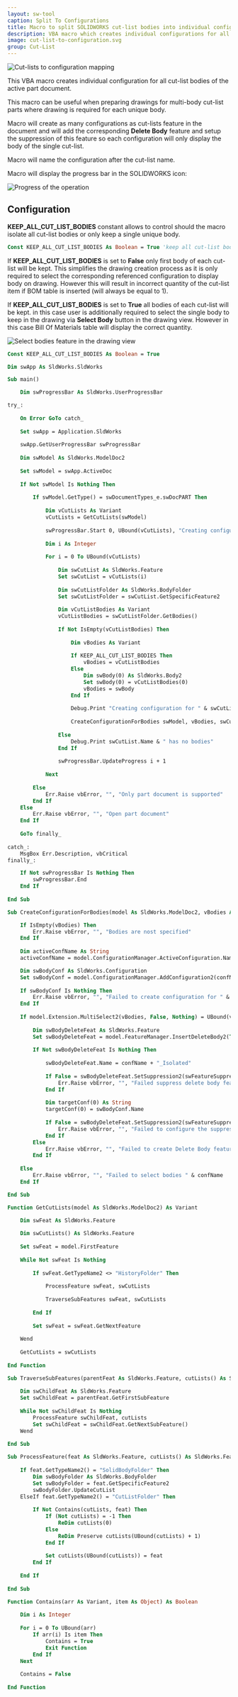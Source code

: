 ```yaml
---
layout: sw-tool
caption: Split To Configurations
title: Macro to split SOLIDWORKS cut-list bodies into individual configurations
description: VBA macro which creates individual configurations for all cut-list bodies (or unique bodies) in the active SOLIDWORKS part document for the drawing generation purpose
image: cut-list-to-configuration.svg
group: Cut-List
---
```

![Cut-lists to configuration mapping](cut-lists-configurations.png)

This VBA macro creates individual configuration for all cut-list bodies of the active part document.

This macro can be useful when preparing drawings for multi-body cut-list parts where drawing is required for each unique body.

Macro will create as many configurations as cut-lists feature in the document and will add the corresponding **Delete Body** feature and setup the suppression of this feature so each configuration will only display the body of the single cut-list.

Macro will name the configuration after the cut-list name.

Macro will display the progress bar in the SOLIDWORKS icon:

![Progress of the operation](progress-bar.png)

## Configuration

**KEEP_ALL_CUT_LIST_BODIES** constant allows to control should the macro isolate all cut-list bodies or only keep a single unique body.

~~~ vb
Const KEEP_ALL_CUT_LIST_BODIES As Boolean = True 'keep all cut-list bodies
~~~

If **KEEP_ALL_CUT_LIST_BODIES** is set to **False** only first body of each cut-list will be kept. This simplifies the drawing creation process as it is only required to select the corresponding referenced configuration to display body on drawing. However this will result in incorrect quantity of the cut-list item if BOM table is inserted (will always be equal to 1).

If **KEEP_ALL_CUT_LIST_BODIES** is set to **True** all bodies of each cut-list will be kept. in this case user is additionally required to select the single body to keep in the drawing via **Select Body** button in the drawing view. However in this case Bill Of Materials table will display the correct quantity.

![Select bodies feature in the drawing view](view-select-bodies.png)

~~~ vb
Const KEEP_ALL_CUT_LIST_BODIES As Boolean = True

Dim swApp As SldWorks.SldWorks

Sub main()

    Dim swProgressBar As SldWorks.UserProgressBar

try_:
    
    On Error GoTo catch_
    
    Set swApp = Application.SldWorks
    
    swApp.GetUserProgressBar swProgressBar
    
    Dim swModel As SldWorks.ModelDoc2
    
    Set swModel = swApp.ActiveDoc
    
    If Not swModel Is Nothing Then
        
        If swModel.GetType() = swDocumentTypes_e.swDocPART Then
            
            Dim vCutLists As Variant
            vCutLists = GetCutLists(swModel)
            
            swProgressBar.Start 0, UBound(vCutLists), "Creating configurations for cut-lists"
            
            Dim i As Integer
            
            For i = 0 To UBound(vCutLists)
                
                Dim swCutList As SldWorks.Feature
                Set swCutList = vCutLists(i)
                
                Dim swCutListFolder As SldWorks.BodyFolder
                Set swCutListFolder = swCutList.GetSpecificFeature2
                
                Dim vCutListBodies As Variant
                vCutListBodies = swCutListFolder.GetBodies()
                
                If Not IsEmpty(vCutListBodies) Then
                
                    Dim vBodies As Variant
                    
                    If KEEP_ALL_CUT_LIST_BODIES Then
                        vBodies = vCutListBodies
                    Else
                        Dim swBody(0) As SldWorks.Body2
                        Set swBody(0) = vCutListBodies(0)
                        vBodies = swBody
                    End If
                    
                    Debug.Print "Creating configuration for " & swCutList.Name
                    
                    CreateConfigurationForBodies swModel, vBodies, swCutList.Name
                
                Else
                    Debug.Print swCutList.Name & " has no bodies"
                End If
                
                swProgressBar.UpdateProgress i + 1
                
            Next
            
        Else
            Err.Raise vbError, "", "Only part document is supported"
        End If
    Else
        Err.Raise vbError, "", "Open part document"
    End If
    
    GoTo finally_
    
catch_:
    MsgBox Err.Description, vbCritical
finally_:

    If Not swProgressBar Is Nothing Then
        swProgressBar.End
    End If
    
End Sub

Sub CreateConfigurationForBodies(model As SldWorks.ModelDoc2, vBodies As Variant, confName As String)

    If IsEmpty(vBodies) Then
        Err.Raise vbError, "", "Bodies are nost specified"
    End If
    
    Dim activeConfName As String
    activeConfName = model.ConfigurationManager.ActiveConfiguration.Name

    Dim swBodyConf As SldWorks.Configuration
    Set swBodyConf = model.ConfigurationManager.AddConfiguration2(confName, "", "", swConfigurationOptions2_e.swConfigOption_DontActivate Or swConfigurationOptions2_e.swConfigOption_SuppressByDefault, activeConfName, "", False)
    
    If swBodyConf Is Nothing Then
        Err.Raise vbError, "", "Failed to create configuration for " & confName
    End If
    
    If model.Extension.MultiSelect2(vBodies, False, Nothing) = UBound(vBodies) + 1 Then
        
        Dim swBodyDeleteFeat As SldWorks.Feature
        Set swBodyDeleteFeat = model.FeatureManager.InsertDeleteBody2(True)
        
        If Not swBodyDeleteFeat Is Nothing Then
            
            swBodyDeleteFeat.Name = confName + "_Isolated"
            
            If False = swBodyDeleteFeat.SetSuppression2(swFeatureSuppressionAction_e.swSuppressFeature, swInConfigurationOpts_e.swThisConfiguration, Empty) Then
                Err.Raise vbError, "", "Failed suppress delete body feature for " & confName
            End If
            
            Dim targetConf(0) As String
            targetConf(0) = swBodyConf.Name
            
            If False = swBodyDeleteFeat.SetSuppression2(swFeatureSuppressionAction_e.swUnSuppressFeature, swInConfigurationOpts_e.swSpecifyConfiguration, targetConf) Then
                Err.Raise vbError, "", "Failed to configure the suppression of the delete body feature for " & confName
            End If
        Else
            Err.Raise vbError, "", "Failed to create Delete Body feature for " & confName
        End If
        
    Else
        Err.Raise vbError, "", "Failed to select bodies " & confName
    End If

End Sub

Function GetCutLists(model As SldWorks.ModelDoc2) As Variant

    Dim swFeat As SldWorks.Feature
    
    Dim swCutLists() As SldWorks.Feature
    
    Set swFeat = model.FirstFeature
    
    While Not swFeat Is Nothing
        
        If swFeat.GetTypeName2 <> "HistoryFolder" Then
        
            ProcessFeature swFeat, swCutLists
            
            TraverseSubFeatures swFeat, swCutLists
        
        End If
        
        Set swFeat = swFeat.GetNextFeature
        
    Wend
    
    GetCutLists = swCutLists
    
End Function

Sub TraverseSubFeatures(parentFeat As SldWorks.Feature, cutLists() As SldWorks.Feature)
    
    Dim swChildFeat As SldWorks.Feature
    Set swChildFeat = parentFeat.GetFirstSubFeature
    
    While Not swChildFeat Is Nothing
        ProcessFeature swChildFeat, cutLists
        Set swChildFeat = swChildFeat.GetNextSubFeature()
    Wend
    
End Sub

Sub ProcessFeature(feat As SldWorks.Feature, cutLists() As SldWorks.Feature)
    
    If feat.GetTypeName2() = "SolidBodyFolder" Then
        Dim swBodyFolder As SldWorks.BodyFolder
        Set swBodyFolder = feat.GetSpecificFeature2
        swBodyFolder.UpdateCutList
    ElseIf feat.GetTypeName2() = "CutListFolder" Then
        
        If Not Contains(cutLists, feat) Then
            If (Not cutLists) = -1 Then
                ReDim cutLists(0)
            Else
                ReDim Preserve cutLists(UBound(cutLists) + 1)
            End If
            
            Set cutLists(UBound(cutLists)) = feat
        End If
        
    End If
    
End Sub

Function Contains(arr As Variant, item As Object) As Boolean
    
    Dim i As Integer
    
    For i = 0 To UBound(arr)
        If arr(i) Is item Then
            Contains = True
            Exit Function
        End If
    Next
    
    Contains = False
    
End Function
~~~

